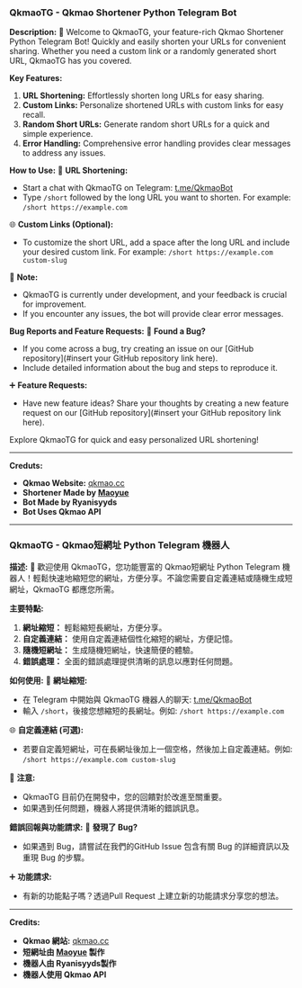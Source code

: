 ### QkmaoTG - Qkmao Shortener Python Telegram Bot

**Description:**
🚀 Welcome to QkmaoTG, your feature-rich Qkmao Shortener Python Telegram Bot! Quickly and easily shorten your URLs for convenient sharing. Whether you need a custom link or a randomly generated short URL, QkmaoTG has you covered.

**Key Features:**
1. **URL Shortening:** Effortlessly shorten long URLs for easy sharing.
2. **Custom Links:** Personalize shortened URLs with custom links for easy recall.
3. **Random Short URLs:** Generate random short URLs for a quick and simple experience.
4. **Error Handling:** Comprehensive error handling provides clear messages to address any issues.

**How to Use:**
🔗 **URL Shortening:**
   - Start a chat with QkmaoTG on Telegram: [t.me/QkmaoBot](https://t.me/QkmaoBot)
   - Type `/short` followed by the long URL you want to shorten. For example: `/short https://example.com`

🌐 **Custom Links (Optional):**
   - To customize the short URL, add a space after the long URL and include your desired custom link. For example: `/short https://example.com custom-slug`

🚧 **Note:**
   - QkmaoTG is currently under development, and your feedback is crucial for improvement.
   - If you encounter any issues, the bot will provide clear error messages.

**Bug Reports and Feature Requests:**
🐞 **Found a Bug?**
   - If you come across a bug, try creating an issue on our [GitHub repository](#insert your GitHub repository link here).
   - Include detailed information about the bug and steps to reproduce it.

➕ **Feature Requests:**
   - Have new feature ideas? Share your thoughts by creating a new feature request on our [GitHub repository](#insert your GitHub repository link here).

Explore QkmaoTG for quick and easy personalized URL shortening!

---

**Creduts:**
- **Qkmao Website:** [qkmao.cc](https://qkmao.cc)
- **Shortener Made by [Maoyue](https://github.com/MagicTeaMC/MagicTeaMC)**
- **Bot Made by Ryanisyyds**
- **Bot Uses Qkmao API**

---

### QkmaoTG - Qkmao短網址 Python Telegram 機器人

**描述:**
🚀 歡迎使用 QkmaoTG，您功能豐富的 Qkmao短網址 Python Telegram 機器人！輕鬆快速地縮短您的網址，方便分享。不論您需要自定義連結或隨機生成短網址，QkmaoTG 都應您所需。

**主要特點:**
1. **網址縮短：** 輕鬆縮短長網址，方便分享。
2. **自定義連結：** 使用自定義連結個性化縮短的網址，方便記憶。
3. **隨機短網址：** 生成隨機短網址，快速簡便的體驗。
4. **錯誤處理：** 全面的錯誤處理提供清晰的訊息以應對任何問題。

**如何使用:**
🔗 **網址縮短:**
   - 在 Telegram 中開始與 QkmaoTG 機器人的聊天: [t.me/QkmaoBot](https://t.me/QkmaoBot)
   - 輸入 `/short`，後接您想縮短的長網址。例如: `/short https://example.com`

🌐 **自定義連結 (可選):**
   - 若要自定義短網址，可在長網址後加上一個空格，然後加上自定義連結。例如: `/short https://example.com custom-slug`

🚧 **注意:**
   - QkmaoTG 目前仍在開發中，您的回饋對於改進至關重要。
   - 如果遇到任何問題，機器人將提供清晰的錯誤訊息。

**錯誤回報與功能請求:**
🐞 **發現了 Bug?**
   - 如果遇到 Bug，請嘗試在我們的GitHub Issue 包含有關 Bug 的詳細資訊以及重現 Bug 的步驟。

➕ **功能請求:**
   - 有新的功能點子嗎？透過Pull Request 上建立新的功能請求分享您的想法。



---

**Credits:**
- **Qkmao 網站:** [qkmao.cc](https://qkmao.cc)
- **短網址由 [Maoyue](https://github.com/MagicTeaMC/MagicTeaMC) 製作**
- **機器人由 Ryanisyyds製作**
- **機器人使用 Qkmao API**
